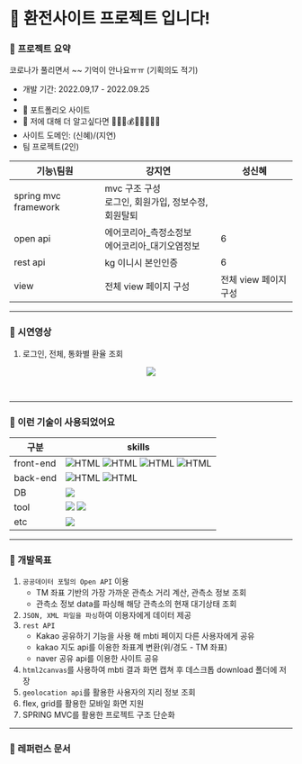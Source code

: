 # 👋 환전사이트 프로젝트 입니다!

### 🤗 **프로젝트 요약**


코로나가 풀리면서 ~~ 기억이 안나요ㅠㅠ (기획의도 적기)

- 개발 기간: 2022.09,17 - 2022.09.25
- 
- 🤔 포트폴리오 사이트 
- 💬 저에 대해 더 알고싶다면 
🤑💶💸💰💎💷💶💴💵
- 사이트 도메인: (신혜)/(지연)
- 팀 프로젝트(2인)

| 기능\팀원 | 강지연 | 성신혜 |
| --- | --- | --- |
| spring mvc framework |mvc 구조  구성 <br> 로그인, 회원가입, 정보수정, 회원탈퇴 | |
| open api | 에어코리아_측정소정보<br>에어코리아_대기오염정보 | 6 |
| rest api | kg 이니시 본인인증 | 6 |
| view | 전체 view 페이지 구성 | 전체 view 페이지 구성 |

  
---
### **🤗 시연영상**

1. 로그인, 전체, 통화별 환율 조회 
<p align="center"><img src="https://user-images.githubusercontent.com/107236098/193770652-c4c6db18-823a-446e-82ce-2f2bf6a1c231.gif"></p>
<br>


---
### **🤗 이런 기술이 사용되었어요**
| 구분 | skills 
| --- | --- |
| front-end | <img alt="HTML" src ="https://img.shields.io/badge/Html-E34F26.svg?&style=for-the-badge&logo=HTML5&logoColor=white"/> <img alt="HTML" src ="https://img.shields.io/badge/CSS3-FF9933.svg?&style=for-the-badge&logo=CSS3&logoColor=white"/> <img alt="HTML" src ="https://img.shields.io/badge/JavaScript-F7DF1E.svg?&style=for-the-badge&logo=JAVASCRIPT&logoColor=white"/> <img alt="HTML" src ="https://img.shields.io/badge/JQuery-0769AD.svg?&style=for-the-badge&logo=JQUERY&logoColor=white"/> |
| back-end | <img alt="HTML" src ="https://img.shields.io/badge/Java-007396.svg?&style=for-the-badge&logo=Java&logoColor=white"/> <img alt="HTML" src ="https://img.shields.io/badge/Spring-6DB33F.svg?&style=for-the-badge&logo=SPRING&logoColor=white"/>|
| DB | <img src="https://img.shields.io/badge/mysql-4479A1?style=for-the-badge&logo=mysql&logoColor=white"> |
| tool |<img src="https://img.shields.io/badge/Intellij-000000?style=for-the-badge&logo=IntelliJ IDEA&logoColor=white"> <img src="https://img.shields.io/badge/DBeaver-007396?style=for-the-badge&logo=&logoColor=white"> |
| etc |<img src="https://img.shields.io/badge/EC2-FF9900?style=for-the-badge&logo=Amazon&logoColor=white"> |<img src="https://img.shields.io/badge/GitHub-181717?style=for-the-badge&logo=GitHub&logoColor=white">

---

### 🤗 개발목표   
1. `공공데이터 포털의 Open API` 이용
    - TM 좌표 기반의 가장 가까운 관측소 거리 계산, 관측소 정보 조회
    - 관측소 정보 data를 파싱해 해당 관측소의 현재 대기상태 조회
2. `JSON, XML 파일을 파싱`하여 이용자에게 데이터 제공
3. `rest API`
    - Kakao 공유하기 기능을 사용 해 mbti 페이지 다른 사용자에게 공유   
    - kakao 지도 api를 이용한 좌표계 변환(위/경도 - TM 좌표)
    - naver 공유 api를 이용한 사이트 공유
4. `html2canvas`를 사용하여 mbti 결과 화면 캡쳐 후 데스크톱 download 폴더에 저장
5. `geolocation api`를 활용한 사용자의 지리 정보 조회
6. flex, grid를 활용한 모바일 화면 지원
7. SPRING MVC를 활용한 프로젝트 구조 단순화


---

### 🤗 레퍼런스 문서  


 





